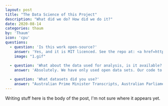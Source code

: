 ```yaml
---
layout: post
title: "The Data Science of this Project"
description: "What did we do? How did we do it?"
date: 2020-08-14
categories: thaum
by: 'Thaum'
icon: 'cpu'
questions:
  - question: 'Is this work open-source?'
    answer: 'Yes, and it is MIT licenced. See the repo at: <a href=https://github.com/thaum-io/language-of-leadership>https://github.com/thaum-io/language-of-leadership</a>'
    image: "1.gif"
    
  - question: 'What about the data used for analysis, is it available?'
    answer: 'Absolutely. We have only used open data sets. Our code to acquire and process these data sets is open source. We have also generated new datasets, and have released the datasets for NLP and our results openly and are guided by the FAIR principles.'

  - question: 'What datasets did you use?'
    answer: "Australian Prime Minister Transcripts, Australian Parliament Hansard"
---
```


Writing stuff here is the body of the post, I'm not sure where it appears yet.
